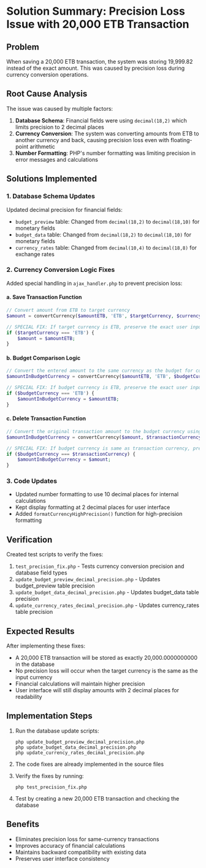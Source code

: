 # Solution Summary: Precision Loss Issue with 20,000 ETB Transaction

## Problem
When saving a 20,000 ETB transaction, the system was storing 19,999.82 instead of the exact amount. This was caused by precision loss during currency conversion operations.

## Root Cause Analysis
The issue was caused by multiple factors:

1. **Database Schema**: Financial fields were using `decimal(18,2)` which limits precision to 2 decimal places
2. **Currency Conversion**: The system was converting amounts from ETB to another currency and back, causing precision loss even with floating-point arithmetic
3. **Number Formatting**: PHP's number formatting was limiting precision in error messages and calculations

## Solutions Implemented

### 1. Database Schema Updates
Updated decimal precision for financial fields:
- `budget_preview` table: Changed from `decimal(18,2)` to `decimal(18,10)` for monetary fields
- `budget_data` table: Changed from `decimal(18,2)` to `decimal(18,10)` for monetary fields
- `currency_rates` table: Changed from `decimal(10,4)` to `decimal(18,8)` for exchange rates

### 2. Currency Conversion Logic Fixes
Added special handling in `ajax_handler.php` to prevent precision loss:

#### a. Save Transaction Function
```php
// Convert amount from ETB to target currency
$amount = convertCurrency($amountETB, 'ETB', $targetCurrency, $currencyRates);

// SPECIAL FIX: If target currency is ETB, preserve the exact user input to avoid precision loss
if ($targetCurrency === 'ETB') {
    $amount = $amountETB;
}
```

#### b. Budget Comparison Logic
```php
// Convert the entered amount to the same currency as the budget for comparison
$amountInBudgetCurrency = convertCurrency($amountETB, 'ETB', $budgetCurrency, $currencyRates);

// SPECIAL FIX: If budget currency is ETB, preserve the exact user input to avoid precision loss
if ($budgetCurrency === 'ETB') {
    $amountInBudgetCurrency = $amountETB;
}
```

#### c. Delete Transaction Function
```php
// Convert the original transaction amount to the budget currency using the same rates that were used when adding
$amountInBudgetCurrency = convertCurrency($amount, $transactionCurrency, $budgetCurrency, $currencyRates);

// SPECIAL FIX: If budget currency is same as transaction currency, preserve the exact amount to avoid precision loss
if ($budgetCurrency === $transactionCurrency) {
    $amountInBudgetCurrency = $amount;
}
```

### 3. Code Updates
- Updated number formatting to use 10 decimal places for internal calculations
- Kept display formatting at 2 decimal places for user interface
- Added `formatCurrencyHighPrecision()` function for high-precision formatting

## Verification
Created test scripts to verify the fixes:
1. `test_precision_fix.php` - Tests currency conversion precision and database field types
2. `update_budget_preview_decimal_precision.php` - Updates budget_preview table precision
3. `update_budget_data_decimal_precision.php` - Updates budget_data table precision
4. `update_currency_rates_decimal_precision.php` - Updates currency_rates table precision

## Expected Results
After implementing these fixes:
- A 20,000 ETB transaction will be stored as exactly 20,000.0000000000 in the database
- No precision loss will occur when the target currency is the same as the input currency
- Financial calculations will maintain higher precision
- User interface will still display amounts with 2 decimal places for readability

## Implementation Steps
1. Run the database update scripts:
   ```
   php update_budget_preview_decimal_precision.php
   php update_budget_data_decimal_precision.php
   php update_currency_rates_decimal_precision.php
   ```

2. The code fixes are already implemented in the source files

3. Verify the fixes by running:
   ```
   php test_precision_fix.php
   ```

4. Test by creating a new 20,000 ETB transaction and checking the database

## Benefits
- Eliminates precision loss for same-currency transactions
- Improves accuracy of financial calculations
- Maintains backward compatibility with existing data
- Preserves user interface consistency